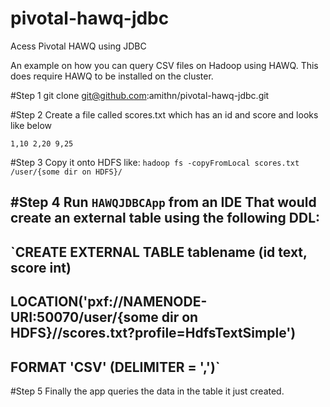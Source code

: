 # pivotal-hawq-jdbc
Acess Pivotal HAWQ using JDBC 

An example on how you can query CSV files on Hadoop using HAWQ. 
This does require HAWQ to be installed on the cluster.

#Step 1
git clone git@github.com:amithn/pivotal-hawq-jdbc.git

#Step 2 
Create a file called scores.txt which has an id and score and looks like below

`1,10
2,20
9,25`

#Step 3
Copy it onto HDFS like:
`hadoop fs -copyFromLocal scores.txt /user/{some dir on HDFS}/`

#Step 4
Run `HAWQJDBCApp` from an IDE 
That would create an external table using the following DDL:
--
`CREATE EXTERNAL TABLE tablename (id text, score int) 
--
LOCATION('pxf://NAMENODE-URI:50070/user/{some dir on HDFS}//scores.txt?profile=HdfsTextSimple') 
--
FORMAT 'CSV'  (DELIMITER = ',')` 
--

#Step 5
Finally the app queries the data in the table it just created. 




